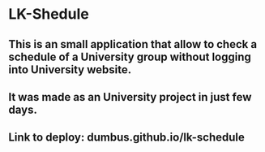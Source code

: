 # LK-Shedule
## This is an small application that allow to check a schedule of a University group without logging into University website.
## It was made as an University project in just few days.
## Link to deploy: dumbus.github.io/lk-schedule
